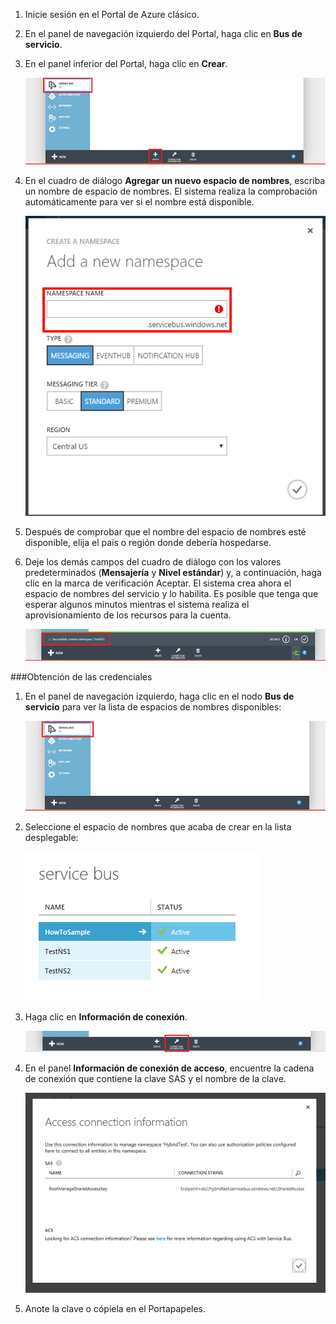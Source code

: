 1. Inicie sesión en el Portal de Azure clásico.

2. En el panel de navegación izquierdo del Portal, haga clic en **Bus de servicio**.

3. En el panel inferior del Portal, haga clic en **Crear**.

    ![Seleccionar Crear][1]
   
4. En el cuadro de diálogo **Agregar un nuevo espacio de nombres**, escriba un nombre de espacio de nombres. El sistema realiza la comprobación automáticamente para ver si el nombre está disponible.

    ![Nombre del espacio de nombres][2]
  
5. Después de comprobar que el nombre del espacio de nombres esté disponible, elija el país o región donde debería hospedarse.

6. Deje los demás campos del cuadro de diálogo con los valores predeterminados (**Mensajería** y **Nivel estándar**) y, a continuación, haga clic en la marca de verificación Aceptar. El sistema crea ahora el espacio de nombres del servicio y lo habilita. Es posible que tenga que esperar algunos minutos mientras el sistema realiza el aprovisionamiento de los recursos para la cuenta.
 
    ![Creado correctamente][3]

###Obtención de las credenciales
1. En el panel de navegación izquierdo, haga clic en el nodo **Bus de servicio** para ver la lista de espacios de nombres disponibles:
 
    ![Seleccionar el Bus de servicio][4]
  
2. Seleccione el espacio de nombres que acaba de crear en la lista desplegable:
 
    ![Seleccionar el espacio de nombres][5]
 
3. Haga clic en **Información de conexión**.

    ![Información de conexión][6]
  
4. En el panel **Información de conexión de acceso**, encuentre la cadena de conexión que contiene la clave SAS y el nombre de la clave.

    ![Información de conexión de acceso][7]
  
5. Anote la clave o cópiela en el Portapapeles.

<!--Image references-->

[1]: ./media/service-bus-create-namespace-portal/select-create.png
[2]: ./media/service-bus-create-namespace-portal/namespace-name.png
[3]: ./media/service-bus-create-namespace-portal/created-successfully.png
[4]: ./media/service-bus-create-namespace-portal/select-service-bus.png
[5]: ./media/service-bus-create-namespace-portal/select-namespace.png
[6]: ./media/service-bus-create-namespace-portal/connection-information.png
[7]: ./media/service-bus-create-namespace-portal/access-connection-information.png


<!--Reference style links - using these makes the source content way more readable than using inline links-->
[classic-portal]: https://manage.windowsazure.com

<!---HONumber=AcomDC_0608_2016-->